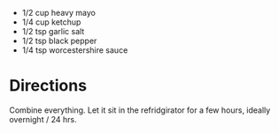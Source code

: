 - 1/2 cup heavy mayo
- 1/4 cup ketchup
- 1/2 tsp garlic salt
- 1/2 tsp black pepper
- 1/4 tsp worcestershire sauce

# Directions
Combine everything. Let it sit in the refridgirator for a few hours, ideally overnight / 24 hrs.